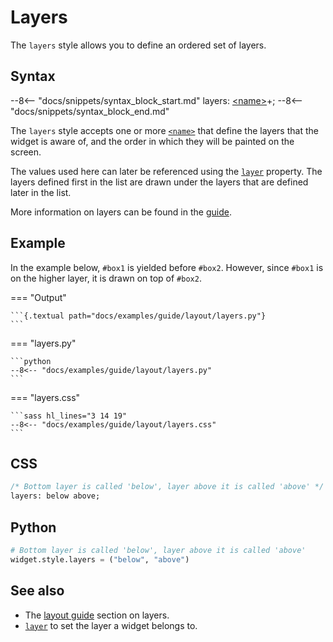 # Layers

The `layers` style allows you to define an ordered set of layers.

## Syntax

--8<-- "docs/snippets/syntax_block_start.md"
layers: <a href="../../css_types/name">&lt;name&gt;</a>+;
--8<-- "docs/snippets/syntax_block_end.md"

The `layers` style accepts one or more [`<name>`](../css_types/name.md) that define the layers that the widget is aware of, and the order in which they will be painted on the screen.

The values used here can later be referenced using the [`layer`](./layer.md) property.
The layers defined first in the list are drawn under the layers that are defined later in the list.

More information on layers can be found in the [guide](../guide/layout.md#layers).

## Example

In the example below, `#box1` is yielded before `#box2`.
However, since `#box1` is on the higher layer, it is drawn on top of `#box2`.

[//]: # (NOTE: the example below also appears in the guide and 'layer.md'.)

=== "Output"

    ```{.textual path="docs/examples/guide/layout/layers.py"}
    ```

=== "layers.py"

    ```python
    --8<-- "docs/examples/guide/layout/layers.py"
    ```

=== "layers.css"

    ```sass hl_lines="3 14 19"
    --8<-- "docs/examples/guide/layout/layers.css"
    ```

## CSS

```sass
/* Bottom layer is called 'below', layer above it is called 'above' */
layers: below above;
```

## Python

```python
# Bottom layer is called 'below', layer above it is called 'above'
widget.style.layers = ("below", "above")
```

## See also

 - The [layout guide](../guide/layout.md#layers) section on layers.
 - [`layer`](./layer.md) to set the layer a widget belongs to.
